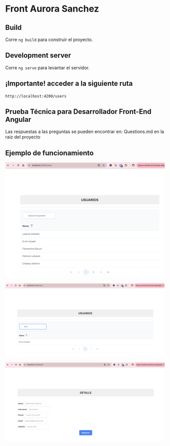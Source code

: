 # Front Aurora Sanchez

## Build

Corre `ng build` para construir el proyecto.

## Development server

Corre  `ng serve` para levantar el servidor.

## ¡Importante! acceder a la siguiente ruta

`http://localhost:4200/users`

## Prueba Técnica para Desarrollador Front-End Angular

Las respuestas a las preguntas se pueden encontrar en:
Questions.md en la raiz del proyecto

## Ejemplo de funcionamiento


![User](pantallas/users.png)

![User](pantallas/filter.png)

![User](pantallas/detalle.png)
